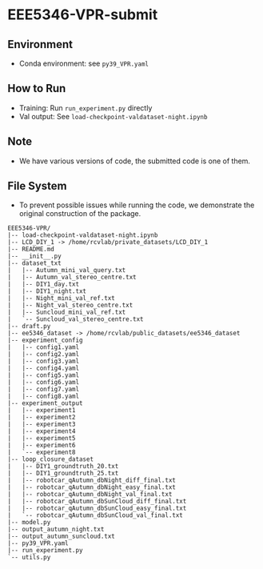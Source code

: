 # EEE5346-VPR-submit

## Environment
* Conda environment: see `py39_VPR.yaml`

## How to Run
* Training: Run `run_experiment.py` directly
* Val output: See `load-checkpoint-valdataset-night.ipynb`

## Note
* We have various versions of code, the submitted code is one of them.

## File System
* To prevent possible issues while running the code, we demonstrate the original construction of the package.
```
EEE5346-VPR/
|-- load-checkpoint-valdataset-night.ipynb
|-- LCD_DIY_1 -> /home/rcvlab/private_datasets/LCD_DIY_1
|-- README.md
|-- __init__.py
|-- dataset_txt
|   |-- Autumn_mini_val_query.txt
|   |-- Autumn_val_stereo_centre.txt
|   |-- DIY1_day.txt
|   |-- DIY1_night.txt
|   |-- Night_mini_val_ref.txt
|   |-- Night_val_stereo_centre.txt
|   |-- Suncloud_mini_val_ref.txt
|   `-- Suncloud_val_stereo_centre.txt
|-- draft.py
|-- ee5346_dataset -> /home/rcvlab/public_datasets/ee5346_dataset
|-- experiment_config
|   |-- config1.yaml
|   |-- config2.yaml
|   |-- config3.yaml
|   |-- config4.yaml
|   |-- config5.yaml
|   |-- config6.yaml
|   |-- config7.yaml
|   |-- config8.yaml
|-- experiment_output
|   |-- experiment1
|   |-- experiment2
|   |-- experiment3
|   |-- experiment4
|   |-- experiment5
|   |-- experiment6
|   `-- experiment8
|-- loop_closure_dataset
|   |-- DIY1_groundtruth_20.txt
|   |-- DIY1_groundtruth_25.txt
|   |-- robotcar_qAutumn_dbNight_diff_final.txt
|   |-- robotcar_qAutumn_dbNight_easy_final.txt
|   |-- robotcar_qAutumn_dbNight_val_final.txt
|   |-- robotcar_qAutumn_dbSunCloud_diff_final.txt
|   |-- robotcar_qAutumn_dbSunCloud_easy_final.txt
|   `-- robotcar_qAutumn_dbSunCloud_val_final.txt
|-- model.py
|-- output_autumn_night.txt
|-- output_autumn_suncloud.txt
|-- py39_VPR.yaml
|-- run_experiment.py
`-- utils.py
```